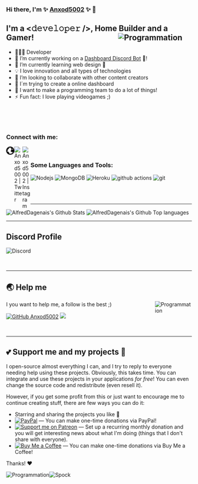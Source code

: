 ### Hi there, I'm ✨ [Anxod5002][website] ✨ 👋 

## I'm a <𝚍𝚎𝚟𝚎𝚕𝚘𝚙𝚎𝚛 />, Home Builder and a Gamer! <img align="right" src="https://media.giphy.com/media/ZVik7pBtu9dNS/giphy.gif" alt="Programmation" width="200" />
- 👨🏻‍💻 Developer
- 🔭 I’m currently working on a [Dashboard Discord Bot][website] 🌱!
- 🌱 I’m currently learning web design 🤣
- 💡 I love innovation and all types of technologies
- 👯 I’m looking to collaborate with other content creators
- 🥅 I´m trying to create a online dashboard
- 🚀 I want to make a programming team to do a lot of things!
- ⚡ Fun fact: I love playing videogames ;)

<br />

<img src="https://media.giphy.com/media/kbUq8z1MEYQ7u/source.gif" alt="" width="169" /><img src="https://media.giphy.com/media/kbUq8z1MEYQ7u/source.gif" alt="" width="169" /><img src="https://media.giphy.com/media/kbUq8z1MEYQ7u/source.gif" alt="" width="169" /><img  src="https://media.giphy.com/media/kbUq8z1MEYQ7u/source.gif" alt="" width="169" /><img src="https://media.giphy.com/media/kbUq8z1MEYQ7u/source.gif" alt="" width="169" />



### Connect with me:

[<img align="left" alt="Anxod5002" width="22px" src="https://raw.githubusercontent.com/iconic/open-iconic/master/svg/globe.svg" />][website]
[<img align="left" alt="Anxod5002 | Twitter" width="22px" src="https://cdn.jsdelivr.net/npm/simple-icons@v3/icons/twitter.svg" />][twitter]
[<img align="left" alt="Anxod5002 | Instagram" width="22px" src="https://cdn.jsdelivr.net/npm/simple-icons@v3/icons/instagram.svg" />][instagram]

<br />

### Some Languages and Tools:

<p>
  <img alt="Nodejs" src="https://img.shields.io/badge/-Nodejs-43853d?style=flat-square&logo=Node.js&logoColor=white" />
  <img alt="MongoDB" src="https://img.shields.io/badge/-MongoDB-13aa52?style=flat-square&logo=mongodb&logoColor=white" />
  <img alt="Heroku" src="https://img.shields.io/badge/-Heroku-7313aa?style=flat-square&logo=heroku&logoColor=white" />
  <img alt="github actions" src="https://img.shields.io/badge/-Github_Actions-2088FF?style=flat-square&logo=github-actions&logoColor=white" />
  <img alt="git" src="https://img.shields.io/badge/-Git-F05032?style=flat-square&logo=git&logoColor=white" />
</p>

[website]: https://anxodbot.statuspage.io/
[twitter]: https://twitter.com/anxod5002
[discord]: https://discord.gg/cqrN3Eg
[twitch]: https://www.twitch.tv/anxod5002
[patreon]: https://www.patreon.com/anxod5002
[instagram]: https://www.instagram.com/anxod5002/

<br /><br />

---

<img alt="AlfredDagenais's Github Stats" src="https://github-readme-stats.vercel.app/api?username=anxod5002&show_icons=true&hide_border=true" />

<img alt="AlfredDagenais's Github Top languages" src="https://github-readme-stats.vercel.app/api/top-langs/?username=anxod5002&layout=compact&hide_border=true" />

---

## Discord Profile

![Discord](https://discord.c99.nl/widget/theme-3/546259394308866048.png)

<br />

---

## 🌏 Help me

<img align="right" src="https://i.giphy.com/media/26ufdipQqU2lhNA4g/giphy.webp" alt="Programmation" width="100" />

I you want to help me, a follow is the best ;) <div>[![GitHub Anxod5002](https://img.shields.io/github/followers/Anxod5002?label=follow&style=social)](https://github.com/Anxod5002) ![](https://komarev.com/ghpvc/?username=Anxod5002&color=green)</div>

<br />

---

## 💕 Support me and my projects :sparkling_heart:

I open-source almost everything I can, and I try to reply to everyone needing help using these projects. Obviously,
this takes time. You can integrate and use these projects in your applications *for free*! You can even change the source code and redistribute (even resell it).

However, if you get some profit from this or just want to encourage me to continue creating stuff, there are few ways you can do it:

 - Starring and sharing the projects you like :rocket:
 - [![PayPal](https://alfreddagenais.github.io/badges/paypal.svg)][paypal-donations] — You can make one-time donations via PayPal!
 - [![Support me on Patreon](https://alfreddagenais.github.io/badges/patreon.svg)][patreon] — Set up a recurring monthly donation and you will get interesting news about what I'm doing (things that I don't share with everyone).
 - [![Buy Me a Coffee](https://alfreddagenais.github.io/badges/buymeacoffee-sm.svg)][buymeacoffee] — You can make one-time donations via Buy Me a Coffee!

Thanks! :heart:

<img src="https://media.giphy.com/media/1dPhXaod7vcn620V83/source.gif" alt="Programmation" width="200" /><img src="https://media.giphy.com/media/H5C8CevNMbpBqNqFjl/source.gif" alt="Spock" width="200" />

[website]: https://anxodbot.statuspage.io/
[twitter]: https://twitter.com/anxod5002
[instagram]: https://instagram.com/anxod5002
[paypal-donations]: https://paypal.me/anxodd
[patreon]: https://www.patreon.com/anxod5002
[buymeacoffee]: https://www.buymeacoffee.com/anxod5002
